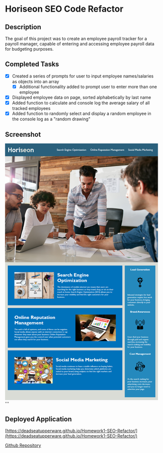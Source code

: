 # Horiseon SEO Code Refactor

## Description

The goal of this project was to create an employee payroll tracker for a payroll manager, capable of entering and accessing employee payroll data for budgeting purposes.

## Completed Tasks

- [x] Created a series of prompts for user to input employee names/salaries as objects into an array
  - [x] Additional functionality added to prompt user to enter more than one employee
- [x] Displayed employee data on page, sorted alphabetically by last name
- [x] Added function to calculate and console log the average salary of all tracked employees
- [x] Added function to randomly select and display a random employee in the console log as a "random drawing"

## Screenshot

![Screenshot](assets/images/Screenshot.png)
'''

## Deployed Application

[https://deadseatupperware.github.io/Homework1-SEO-Refactor/](https://deadseatupperware.github.io/Homework1-SEO-Refactor/)

[Github Repository](https://github.com/DeadSeaTupperware/Homework1-SEO-Refactor/)

